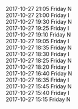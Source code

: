 2017-10-27 21:05 Friday  N  
2017-10-27 21:00 Friday  I  
2017-10-27 19:30 Friday  N  
2017-10-27 19:25 Friday  I  
2017-10-27 19:10 Friday  N  
2017-10-27 19:05 Friday  I  
2017-10-27 18:35 Friday  N  
2017-10-27 18:30 Friday  I  
2017-10-27 18:25 Friday  N  
2017-10-27 18:20 Friday  I  
2017-10-27 16:40 Friday  N  
2017-10-27 16:35 Friday  I  
2017-10-27 15:45 Friday  N  
2017-10-27 15:40 Friday  I  
2017-10-27 15:15 Friday  N  
